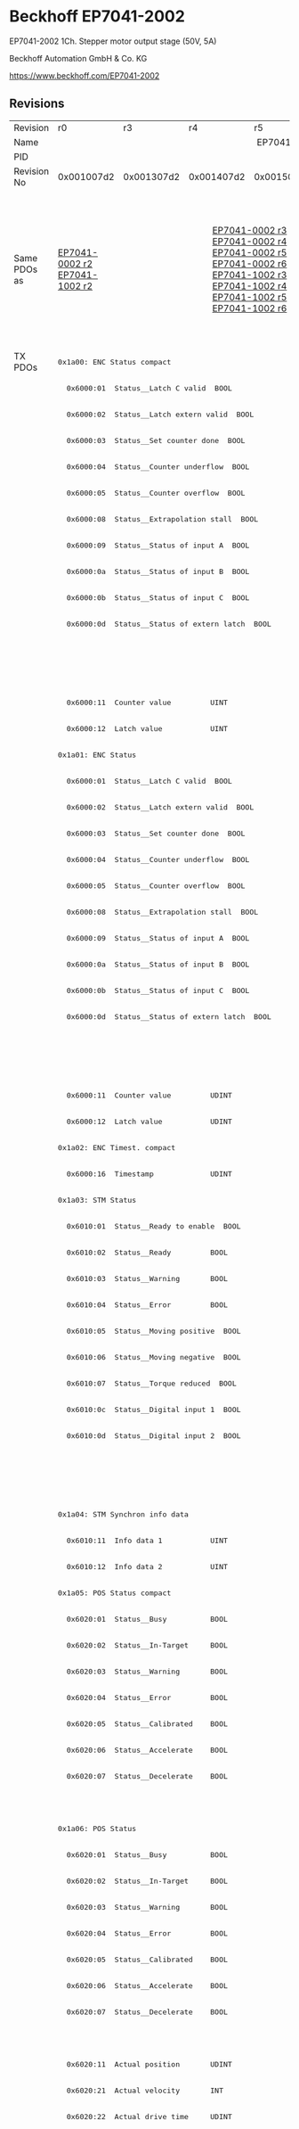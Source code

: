# Beckhoff EP7041-2002

EP7041-2002 1Ch. Stepper motor output stage (50V, 5A)

Beckhoff Automation GmbH & Co. KG

https://www.beckhoff.com/EP7041-2002

## Revisions
<table>
<tr >
<td>Revision</td>
<td><div class="foo">r0</div></td>
<td><div class="foo">r3</div></td>
<td><div class="foo">r4</div></td>
<td><div class="foo">r5</div></td>
<td><div class="foo">r6</div></td>
<td><div class="foo">r7</div></td>
<td><div class="foo">r8</div></td>
<td><div class="foo">r9</div></td>
</tr>
<tr >
<td>Name</td>
<td colspan=8 align="center"><div class="foo">EP7041-2002 1Ch. Stepper motor output stage (50V, 5A)</div></td>
</tr>
<tr >
<td>PID</td>
<td colspan=8 align="center"><div class="foo">0x1b814052</div></td>
</tr>
<tr >
<td>Revision No</td>
<td><div class="foo">0x001007d2</div></td>
<td><div class="foo">0x001307d2</div></td>
<td><div class="foo">0x001407d2</div></td>
<td><div class="foo">0x001507d2</div></td>
<td><div class="foo">0x001607d2</div></td>
<td><div class="foo">0x001707d2</div></td>
<td><div class="foo">0x001807d2</div></td>
<td><div class="foo">0x001907d2</div></td>
</tr>
<tr >
<td>Same PDOs as</td>
<td><div class="foo"><a href="EP7041-0002">EP7041-0002 r2</a><br/><a href="EP7041-1002">EP7041-1002 r2</a></div></td>
<td colspan=4 align="center"><div class="foo"><a href="EP7041-0002">EP7041-0002 r3</a><br/><a href="EP7041-0002">EP7041-0002 r4</a><br/><a href="EP7041-0002">EP7041-0002 r5</a><br/><a href="EP7041-0002">EP7041-0002 r6</a><br/><a href="EP7041-1002">EP7041-1002 r3</a><br/><a href="EP7041-1002">EP7041-1002 r4</a><br/><a href="EP7041-1002">EP7041-1002 r5</a><br/><a href="EP7041-1002">EP7041-1002 r6</a></div></td>
<td><div class="foo"><a href="EP7041-0002">EP7041-0002 r7</a><br/><a href="EP7041-1002">EP7041-1002 r7</a></div></td>
<td><div class="foo"><a href="EP7041-0002">EP7041-0002 r8</a><br/><a href="EP7041-1002">EP7041-1002 r8</a><br/><a href="EPP7041-1002">EPP7041-1002 r0</a><br/><a href="EPP7041-1002">EPP7041-1002 r1</a><br/><a href="ER7041-0002">ER7041-0002 r8</a><br/><a href="ER7041-1002">ER7041-1002 r8</a><br/><a href="ER7041-2002">ER7041-2002 r8</a></div></td>
<td><div class="foo"><a href="EP7041-0002">EP7041-0002 r9</a><br/><a href="EP7041-1002">EP7041-1002 r9</a><br/><a href="ER7041-0002">ER7041-0002 r9</a><br/><a href="ER7041-1002">ER7041-1002 r9</a><br/><a href="ER7041-2002">ER7041-2002 r9</a></div></td>
</tr>
<tr class="txpdo pdosection">
<td rowspan=74 valign=top>TX PDOs</td>
<td colspan=8 align="left"><pre>0x1a00: ENC Status compact</pre></td>
<td></td>
</tr>
<tr class="txpdo">
<td colspan=8 align="left"><pre>  0x6000:01  Status__Latch C valid  BOOL</pre></td>
</tr>
<tr class="txpdo">
<td colspan=8 align="left"><pre>  0x6000:02  Status__Latch extern valid  BOOL</pre></td>
</tr>
<tr class="txpdo">
<td colspan=8 align="left"><pre>  0x6000:03  Status__Set counter done  BOOL</pre></td>
</tr>
<tr class="txpdo">
<td colspan=8 align="left"><pre>  0x6000:04  Status__Counter underflow  BOOL</pre></td>
</tr>
<tr class="txpdo">
<td colspan=8 align="left"><pre>  0x6000:05  Status__Counter overflow  BOOL</pre></td>
</tr>
<tr class="txpdo">
<td colspan=8 align="left"><pre>  0x6000:08  Status__Extrapolation stall  BOOL</pre></td>
</tr>
<tr class="txpdo">
<td colspan=8 align="left"><pre>  0x6000:09  Status__Status of input A  BOOL</pre></td>
</tr>
<tr class="txpdo">
<td colspan=8 align="left"><pre>  0x6000:0a  Status__Status of input B  BOOL</pre></td>
</tr>
<tr class="txpdo">
<td colspan=8 align="left"><pre>  0x6000:0b  Status__Status of input C  BOOL</pre></td>
</tr>
<tr class="txpdo">
<td colspan=8 align="left"><pre>  0x6000:0d  Status__Status of extern latch  BOOL</pre></td>
</tr>
<tr class="txpdo">
<td colspan=5 align="left"></td>
<td colspan=3 align="left"><pre>  0x6000:0e  Status__Sync error    BOOL</pre></td>
</tr>
<tr class="txpdo">
<td colspan=5 align="left"></td>
<td colspan=3 align="left"><pre>  0x6000:10  Status__TxPDO Toggle  BOOL</pre></td>
</tr>
<tr class="txpdo">
<td colspan=8 align="left"><pre>  0x6000:11  Counter value         UINT</pre></td>
</tr>
<tr class="txpdo">
<td colspan=8 align="left"><pre>  0x6000:12  Latch value           UINT</pre></td>
</tr>
<tr class="txpdo pdosection">
<td colspan=8 align="left"><pre>0x1a01: ENC Status</pre></td>
</tr>
<tr class="txpdo">
<td colspan=8 align="left"><pre>  0x6000:01  Status__Latch C valid  BOOL</pre></td>
</tr>
<tr class="txpdo">
<td colspan=8 align="left"><pre>  0x6000:02  Status__Latch extern valid  BOOL</pre></td>
</tr>
<tr class="txpdo">
<td colspan=8 align="left"><pre>  0x6000:03  Status__Set counter done  BOOL</pre></td>
</tr>
<tr class="txpdo">
<td colspan=8 align="left"><pre>  0x6000:04  Status__Counter underflow  BOOL</pre></td>
</tr>
<tr class="txpdo">
<td colspan=8 align="left"><pre>  0x6000:05  Status__Counter overflow  BOOL</pre></td>
</tr>
<tr class="txpdo">
<td colspan=8 align="left"><pre>  0x6000:08  Status__Extrapolation stall  BOOL</pre></td>
</tr>
<tr class="txpdo">
<td colspan=8 align="left"><pre>  0x6000:09  Status__Status of input A  BOOL</pre></td>
</tr>
<tr class="txpdo">
<td colspan=8 align="left"><pre>  0x6000:0a  Status__Status of input B  BOOL</pre></td>
</tr>
<tr class="txpdo">
<td colspan=8 align="left"><pre>  0x6000:0b  Status__Status of input C  BOOL</pre></td>
</tr>
<tr class="txpdo">
<td colspan=8 align="left"><pre>  0x6000:0d  Status__Status of extern latch  BOOL</pre></td>
</tr>
<tr class="txpdo">
<td colspan=5 align="left"></td>
<td colspan=3 align="left"><pre>  0x6000:0e  Status__Sync error    BOOL</pre></td>
</tr>
<tr class="txpdo">
<td colspan=5 align="left"></td>
<td colspan=3 align="left"><pre>  0x6000:10  Status__TxPDO Toggle  BOOL</pre></td>
</tr>
<tr class="txpdo">
<td colspan=8 align="left"><pre>  0x6000:11  Counter value         UDINT</pre></td>
</tr>
<tr class="txpdo">
<td colspan=8 align="left"><pre>  0x6000:12  Latch value           UDINT</pre></td>
</tr>
<tr class="txpdo pdosection">
<td colspan=8 align="left"><pre>0x1a02: ENC Timest. compact</pre></td>
</tr>
<tr class="txpdo">
<td colspan=8 align="left"><pre>  0x6000:16  Timestamp             UDINT</pre></td>
</tr>
<tr class="txpdo pdosection">
<td colspan=8 align="left"><pre>0x1a03: STM Status</pre></td>
</tr>
<tr class="txpdo">
<td colspan=8 align="left"><pre>  0x6010:01  Status__Ready to enable  BOOL</pre></td>
</tr>
<tr class="txpdo">
<td colspan=8 align="left"><pre>  0x6010:02  Status__Ready         BOOL</pre></td>
</tr>
<tr class="txpdo">
<td colspan=8 align="left"><pre>  0x6010:03  Status__Warning       BOOL</pre></td>
</tr>
<tr class="txpdo">
<td colspan=8 align="left"><pre>  0x6010:04  Status__Error         BOOL</pre></td>
</tr>
<tr class="txpdo">
<td colspan=8 align="left"><pre>  0x6010:05  Status__Moving positive  BOOL</pre></td>
</tr>
<tr class="txpdo">
<td colspan=8 align="left"><pre>  0x6010:06  Status__Moving negative  BOOL</pre></td>
</tr>
<tr class="txpdo">
<td colspan=8 align="left"><pre>  0x6010:07  Status__Torque reduced  BOOL</pre></td>
</tr>
<tr class="txpdo">
<td colspan=8 align="left"><pre>  0x6010:0c  Status__Digital input 1  BOOL</pre></td>
</tr>
<tr class="txpdo">
<td colspan=8 align="left"><pre>  0x6010:0d  Status__Digital input 2  BOOL</pre></td>
</tr>
<tr class="txpdo">
<td colspan=5 align="left"></td>
<td colspan=3 align="left"><pre>  0x6010:0e  Status__Sync error    BOOL</pre></td>
</tr>
<tr class="txpdo">
<td colspan=5 align="left"></td>
<td colspan=3 align="left"><pre>  0x6010:10  Status__TxPDO Toggle  BOOL</pre></td>
</tr>
<tr class="txpdo pdosection">
<td colspan=8 align="left"><pre>0x1a04: STM Synchron info data</pre></td>
</tr>
<tr class="txpdo">
<td colspan=8 align="left"><pre>  0x6010:11  Info data 1           UINT</pre></td>
</tr>
<tr class="txpdo">
<td colspan=8 align="left"><pre>  0x6010:12  Info data 2           UINT</pre></td>
</tr>
<tr class="txpdo pdosection">
<td colspan=8 align="left"><pre>0x1a05: POS Status compact</pre></td>
</tr>
<tr class="txpdo">
<td colspan=8 align="left"><pre>  0x6020:01  Status__Busy          BOOL</pre></td>
</tr>
<tr class="txpdo">
<td colspan=8 align="left"><pre>  0x6020:02  Status__In-Target     BOOL</pre></td>
</tr>
<tr class="txpdo">
<td colspan=8 align="left"><pre>  0x6020:03  Status__Warning       BOOL</pre></td>
</tr>
<tr class="txpdo">
<td colspan=8 align="left"><pre>  0x6020:04  Status__Error         BOOL</pre></td>
</tr>
<tr class="txpdo">
<td colspan=8 align="left"><pre>  0x6020:05  Status__Calibrated    BOOL</pre></td>
</tr>
<tr class="txpdo">
<td colspan=8 align="left"><pre>  0x6020:06  Status__Accelerate    BOOL</pre></td>
</tr>
<tr class="txpdo">
<td colspan=8 align="left"><pre>  0x6020:07  Status__Decelerate    BOOL</pre></td>
</tr>
<tr class="txpdo">
<td colspan=7 align="left"></td>
<td><pre>  0x6020:08  Status__Ready to execute  BOOL</pre></td>
</tr>
<tr class="txpdo pdosection">
<td colspan=8 align="left"><pre>0x1a06: POS Status</pre></td>
</tr>
<tr class="txpdo">
<td colspan=8 align="left"><pre>  0x6020:01  Status__Busy          BOOL</pre></td>
</tr>
<tr class="txpdo">
<td colspan=8 align="left"><pre>  0x6020:02  Status__In-Target     BOOL</pre></td>
</tr>
<tr class="txpdo">
<td colspan=8 align="left"><pre>  0x6020:03  Status__Warning       BOOL</pre></td>
</tr>
<tr class="txpdo">
<td colspan=8 align="left"><pre>  0x6020:04  Status__Error         BOOL</pre></td>
</tr>
<tr class="txpdo">
<td colspan=8 align="left"><pre>  0x6020:05  Status__Calibrated    BOOL</pre></td>
</tr>
<tr class="txpdo">
<td colspan=8 align="left"><pre>  0x6020:06  Status__Accelerate    BOOL</pre></td>
</tr>
<tr class="txpdo">
<td colspan=8 align="left"><pre>  0x6020:07  Status__Decelerate    BOOL</pre></td>
</tr>
<tr class="txpdo">
<td colspan=7 align="left"></td>
<td><pre>  0x6020:08  Status__Ready to execute  BOOL</pre></td>
</tr>
<tr class="txpdo">
<td colspan=8 align="left"><pre>  0x6020:11  Actual position       UDINT</pre></td>
</tr>
<tr class="txpdo">
<td colspan=8 align="left"><pre>  0x6020:21  Actual velocity       INT</pre></td>
</tr>
<tr class="txpdo">
<td colspan=8 align="left"><pre>  0x6020:22  Actual drive time     UDINT</pre></td>
</tr>
<tr class="txpdo pdosection">
<td colspan=6 align="left"></td>
<td colspan=2 align="left"><pre>0x1a07: STM Internal position</pre></td>
</tr>
<tr class="txpdo">
<td colspan=6 align="left"></td>
<td colspan=2 align="left"><pre>  0x6010:14  Internal position     UDINT</pre></td>
</tr>
<tr class="txpdo pdosection">
<td colspan=6 align="left"></td>
<td colspan=2 align="left"><pre>0x1a08: STM External position</pre></td>
</tr>
<tr class="txpdo">
<td colspan=6 align="left"></td>
<td colspan=2 align="left"><pre>  0x6010:15  External position     UDINT</pre></td>
</tr>
<tr class="txpdo pdosection">
<td colspan=7 align="left"></td>
<td><pre>0x1a09: POS Actual position lag</pre></td>
</tr>
<tr class="txpdo">
<td colspan=7 align="left"></td>
<td><pre>  0x6020:23  Actual position lag   DINT</pre></td>
</tr>
<tr class="rxpdo pdosection">
<td rowspan=40 valign=top>RX PDOs</td>
<td colspan=8 align="left"><pre>0x1600: ENC Control compact</pre></td>
<td></td>
</tr>
<tr class="rxpdo">
<td colspan=8 align="left"><pre>  0x7000:01  Control__Enable latch C  BOOL</pre></td>
</tr>
<tr class="rxpdo">
<td colspan=8 align="left"><pre>  0x7000:02  Control__Enable latch extern on positive edge  BOOL</pre></td>
</tr>
<tr class="rxpdo">
<td colspan=8 align="left"><pre>  0x7000:03  Control__Set counter  BOOL</pre></td>
</tr>
<tr class="rxpdo">
<td colspan=8 align="left"><pre>  0x7000:04  Control__Enable latch extern on negative edge  BOOL</pre></td>
</tr>
<tr class="rxpdo">
<td colspan=8 align="left"><pre>  0x7000:11  Set counter value     UINT</pre></td>
</tr>
<tr class="rxpdo pdosection">
<td colspan=8 align="left"><pre>0x1601: ENC Control</pre></td>
</tr>
<tr class="rxpdo">
<td colspan=8 align="left"><pre>  0x7000:01  Control__Enable latch C  BOOL</pre></td>
</tr>
<tr class="rxpdo">
<td colspan=8 align="left"><pre>  0x7000:02  Control__Enable latch extern on positive edge  BOOL</pre></td>
</tr>
<tr class="rxpdo">
<td colspan=8 align="left"><pre>  0x7000:03  Control__Set counter  BOOL</pre></td>
</tr>
<tr class="rxpdo">
<td colspan=8 align="left"><pre>  0x7000:04  Control__Enable latch extern on negative edge  BOOL</pre></td>
</tr>
<tr class="rxpdo">
<td colspan=8 align="left"><pre>  0x7000:11  Set counter value     UDINT</pre></td>
</tr>
<tr class="rxpdo pdosection">
<td colspan=8 align="left"><pre>0x1602: STM Control</pre></td>
</tr>
<tr class="rxpdo">
<td colspan=8 align="left"><pre>  0x7010:01  Control__Enable       BOOL</pre></td>
</tr>
<tr class="rxpdo">
<td colspan=8 align="left"><pre>  0x7010:02  Control__Reset        BOOL</pre></td>
</tr>
<tr class="rxpdo">
<td colspan=8 align="left"><pre>  0x7010:03  Control__Reduce torque  BOOL</pre></td>
</tr>
<tr class="rxpdo">
<td colspan=8 align="left"><pre>  0x7010:0c  Control__Digital output 1  BOOL</pre></td>
</tr>
<tr class="rxpdo pdosection">
<td colspan=8 align="left"><pre>0x1603: STM Position</pre></td>
</tr>
<tr class="rxpdo">
<td colspan=8 align="left"><pre>  0x7010:11  Position              UDINT</pre></td>
</tr>
<tr class="rxpdo pdosection">
<td colspan=8 align="left"><pre>0x1604: STM Velocity</pre></td>
</tr>
<tr class="rxpdo">
<td colspan=8 align="left"><pre>  0x7010:21  Velocity              INT</pre></td>
</tr>
<tr class="rxpdo pdosection">
<td colspan=8 align="left"><pre>0x1605: POS Control compact</pre></td>
</tr>
<tr class="rxpdo">
<td colspan=8 align="left"><pre>  0x7020:01  Control__Execute      BOOL</pre></td>
</tr>
<tr class="rxpdo">
<td colspan=8 align="left"><pre>  0x7020:02  Control__Emergency stop  BOOL</pre></td>
</tr>
<tr class="rxpdo">
<td colspan=8 align="left"><pre>  0x7020:11  Target position       UDINT</pre></td>
</tr>
<tr class="rxpdo pdosection">
<td colspan=8 align="left"><pre>0x1606: POS Control</pre></td>
</tr>
<tr class="rxpdo">
<td colspan=8 align="left"><pre>  0x7020:01  Control__Execute      BOOL</pre></td>
</tr>
<tr class="rxpdo">
<td colspan=8 align="left"><pre>  0x7020:02  Control__Emergency stop  BOOL</pre></td>
</tr>
<tr class="rxpdo">
<td colspan=8 align="left"><pre>  0x7020:11  Target position       UDINT</pre></td>
</tr>
<tr class="rxpdo">
<td colspan=8 align="left"><pre>  0x7020:21  Velocity              INT</pre></td>
</tr>
<tr class="rxpdo">
<td colspan=8 align="left"><pre>  0x7020:22  Start type            UINT</pre></td>
</tr>
<tr class="rxpdo">
<td colspan=8 align="left"><pre>  0x7020:23  Acceleration          UINT</pre></td>
</tr>
<tr class="rxpdo">
<td colspan=8 align="left"><pre>  0x7020:24  Deceleration          UINT</pre></td>
</tr>
<tr class="rxpdo pdosection">
<td colspan=6 align="left"></td>
<td colspan=2 align="left"><pre>0x1607: POS Control 2</pre></td>
</tr>
<tr class="rxpdo">
<td colspan=6 align="left"></td>
<td colspan=2 align="left"><pre>  0x7021:03  Control__Enable auto start  BOOL</pre></td>
</tr>
<tr class="rxpdo">
<td colspan=6 align="left"></td>
<td colspan=2 align="left"><pre>  0x7021:11  Target position       UDINT</pre></td>
</tr>
<tr class="rxpdo">
<td colspan=6 align="left"></td>
<td colspan=2 align="left"><pre>  0x7021:21  Velocity              INT</pre></td>
</tr>
<tr class="rxpdo">
<td colspan=6 align="left"></td>
<td colspan=2 align="left"><pre>  0x7021:22  Start type            UINT</pre></td>
</tr>
<tr class="rxpdo">
<td colspan=6 align="left"></td>
<td colspan=2 align="left"><pre>  0x7021:23  Acceleration          UINT</pre></td>
</tr>
<tr class="rxpdo">
<td colspan=6 align="left"></td>
<td colspan=2 align="left"><pre>  0x7021:24  Deceleration          UINT</pre></td>
</tr>
</table>
